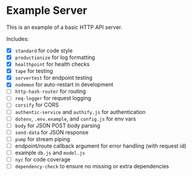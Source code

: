 # Example Server

This is an example of a basic HTTP API server.

Includes:

* [x] `standard` for code style
* [x] `productionize` for log formatting
* [x] `healthpoint` for health checks
* [x] `tape` for testing
* [x] `servertest` for endpoint testing
* [x] `nodemon` for auto-restart in development
* [ ] `http-hash-router` for routing
* [ ] `req-logger` for request logging
* [ ] `corsify` for CORS
* [ ] `authentic-service` and `authify.js` for authentication
* [ ] `dotenv`, `.env.example`, and `config.js` for env vars
* [ ] `body` for JSON POST body parsing
* [ ] `send-data` for JSON response
* [ ] `pump` for stream piping
* [ ] endpoint/route callback argument for error handling (with request id)
* [ ] example `db.js` and `model.js`
* [ ] `nyc` for code coverage
* [ ] `dependency-check` to ensure no missing or extra dependencies
